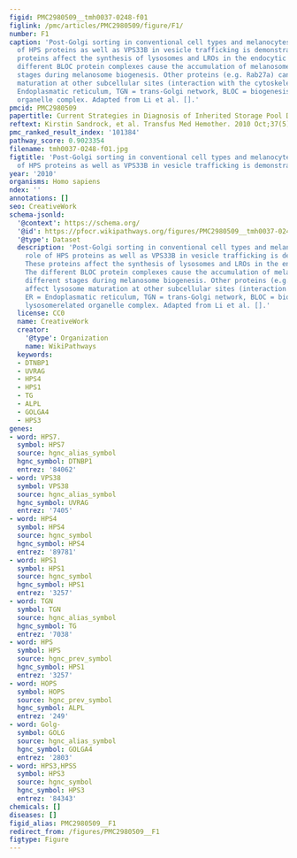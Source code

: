 ```yaml
---
figid: PMC2980509__tmh0037-0248-f01
figlink: /pmc/articles/PMC2980509/figure/F1/
number: F1
caption: 'Post-Golgi sorting in conventional cell types and melanocytes: The role
  of HPS proteins as well as VPS33B in vesicle trafficking is demonstrated. These
  proteins affect the synthesis of lysosomes and LROs in the endocytic pathway. The
  different BLOC protein complexes cause the accumulation of melanosomes in different
  stages during melanosome biogenesis. Other proteins (e.g. Rab27a) can affect lysosome
  maturation at other subcellular sites (interaction with the cytoskeleton). ER =
  Endoplasmatic reticulum, TGN = trans-Golgi network, BLOC = biogenesis of lysosomerelated
  organelle complex. Adapted from Li et al. [].'
pmcid: PMC2980509
papertitle: Current Strategies in Diagnosis of Inherited Storage Pool Defects.
reftext: Kirstin Sandrock, et al. Transfus Med Hemother. 2010 Oct;37(5):248-258.
pmc_ranked_result_index: '101384'
pathway_score: 0.9023354
filename: tmh0037-0248-f01.jpg
figtitle: 'Post-Golgi sorting in conventional cell types and melanocytes: The role
  of HPS proteins as well as VPS33B in vesicle trafficking is demonstrated'
year: '2010'
organisms: Homo sapiens
ndex: ''
annotations: []
seo: CreativeWork
schema-jsonld:
  '@context': https://schema.org/
  '@id': https://pfocr.wikipathways.org/figures/PMC2980509__tmh0037-0248-f01.html
  '@type': Dataset
  description: 'Post-Golgi sorting in conventional cell types and melanocytes: The
    role of HPS proteins as well as VPS33B in vesicle trafficking is demonstrated.
    These proteins affect the synthesis of lysosomes and LROs in the endocytic pathway.
    The different BLOC protein complexes cause the accumulation of melanosomes in
    different stages during melanosome biogenesis. Other proteins (e.g. Rab27a) can
    affect lysosome maturation at other subcellular sites (interaction with the cytoskeleton).
    ER = Endoplasmatic reticulum, TGN = trans-Golgi network, BLOC = biogenesis of
    lysosomerelated organelle complex. Adapted from Li et al. [].'
  license: CC0
  name: CreativeWork
  creator:
    '@type': Organization
    name: WikiPathways
  keywords:
  - DTNBP1
  - UVRAG
  - HPS4
  - HPS1
  - TG
  - ALPL
  - GOLGA4
  - HPS3
genes:
- word: HPS7.
  symbol: HPS7
  source: hgnc_alias_symbol
  hgnc_symbol: DTNBP1
  entrez: '84062'
- word: VPS38
  symbol: VPS38
  source: hgnc_alias_symbol
  hgnc_symbol: UVRAG
  entrez: '7405'
- word: HPS4
  symbol: HPS4
  source: hgnc_symbol
  hgnc_symbol: HPS4
  entrez: '89781'
- word: HPS1
  symbol: HPS1
  source: hgnc_symbol
  hgnc_symbol: HPS1
  entrez: '3257'
- word: TGN
  symbol: TGN
  source: hgnc_alias_symbol
  hgnc_symbol: TG
  entrez: '7038'
- word: HPS
  symbol: HPS
  source: hgnc_prev_symbol
  hgnc_symbol: HPS1
  entrez: '3257'
- word: HOPS
  symbol: HOPS
  source: hgnc_prev_symbol
  hgnc_symbol: ALPL
  entrez: '249'
- word: Golg-
  symbol: GOLG
  source: hgnc_alias_symbol
  hgnc_symbol: GOLGA4
  entrez: '2803'
- word: HPS3,HPSS
  symbol: HPS3
  source: hgnc_symbol
  hgnc_symbol: HPS3
  entrez: '84343'
chemicals: []
diseases: []
figid_alias: PMC2980509__F1
redirect_from: /figures/PMC2980509__F1
figtype: Figure
---
```

